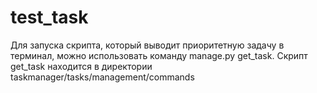 # test_task
Для запуска скрипта, который выводит приоритетную задачу в терминал, можно использовать команду manage.py get_task.
Скрипт get_task находится в директории taskmanager/tasks/management/commands
